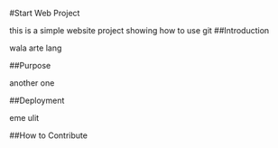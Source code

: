 #Start Web Project

this is a simple website project showing how to use git
##Introduction

wala arte lang

##Purpose

another one

##Deployment

eme ulit

##How to Contribute